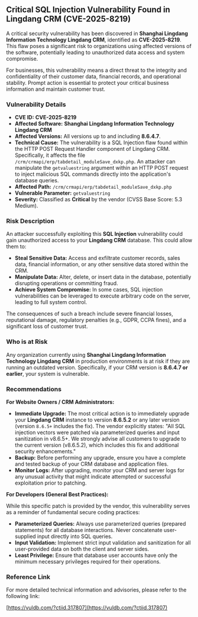 ## Critical SQL Injection Vulnerability Found in Lingdang CRM (**CVE-2025-8219**)

A critical security vulnerability has been discovered in **Shanghai Lingdang Information Technology Lingdang CRM**, identified as **CVE-2025-8219**. This flaw poses a significant risk to organizations using affected versions of the software, potentially leading to unauthorized data access and system compromise.

For businesses, this vulnerability means a direct threat to the integrity and confidentiality of their customer data, financial records, and operational stability. Prompt action is essential to protect your critical business information and maintain customer trust.

### Vulnerability Details

*   **CVE ID:** **CVE-2025-8219**
*   **Affected Software:** **Shanghai Lingdang Information Technology Lingdang CRM**
*   **Affected Versions:** All versions up to and including **8.6.4.7**.
*   **Technical Cause:** The vulnerability is a SQL Injection flaw found within the HTTP POST Request Handler component of Lingdang CRM. Specifically, it affects the file `/crm/crmapi/erp/tabdetail_moduleSave_dxkp.php`. An attacker can manipulate the `getvaluestring` argument within an HTTP POST request to inject malicious SQL commands directly into the application's database queries.
*   **Affected Path:** `/crm/crmapi/erp/tabdetail_moduleSave_dxkp.php`
*   **Vulnerable Parameter:** `getvaluestring`
*   **Severity:** Classified as **Critical** by the vendor (CVSS Base Score: 5.3 Medium).

### Risk Description

An attacker successfully exploiting this **SQL Injection** vulnerability could gain unauthorized access to your **Lingdang CRM** database. This could allow them to:

*   **Steal Sensitive Data:** Access and exfiltrate customer records, sales data, financial information, or any other sensitive data stored within the CRM.
*   **Manipulate Data:** Alter, delete, or insert data in the database, potentially disrupting operations or committing fraud.
*   **Achieve System Compromise:** In some cases, SQL injection vulnerabilities can be leveraged to execute arbitrary code on the server, leading to full system control.

The consequences of such a breach include severe financial losses, reputational damage, regulatory penalties (e.g., GDPR, CCPA fines), and a significant loss of customer trust.

### Who is at Risk

Any organization currently using **Shanghai Lingdang Information Technology Lingdang CRM** in production environments is at risk if they are running an outdated version. Specifically, if your CRM version is **8.6.4.7 or earlier**, your system is vulnerable.

### Recommendations

**For Website Owners / CRM Administrators:**

*   **Immediate Upgrade:** The most critical action is to immediately upgrade your **Lingdang CRM** instance to version **8.6.5.2** or any later version (version `8.6.5+` includes the fix). The vendor explicitly states: "All SQL injection vectors were patched via parameterized queries and input sanitization in v8.6.5+. We strongly advise all customers to upgrade to the current version (v8.6.5.2), which includes this fix and additional security enhancements."
*   **Backup:** Before performing any upgrade, ensure you have a complete and tested backup of your CRM database and application files.
*   **Monitor Logs:** After upgrading, monitor your CRM and server logs for any unusual activity that might indicate attempted or successful exploitation prior to patching.

**For Developers (General Best Practices):**

While this specific patch is provided by the vendor, this vulnerability serves as a reminder of fundamental secure coding practices:

*   **Parameterized Queries:** Always use parameterized queries (prepared statements) for all database interactions. Never concatenate user-supplied input directly into SQL queries.
*   **Input Validation:** Implement strict input validation and sanitization for all user-provided data on both the client and server sides.
*   **Least Privilege:** Ensure that database user accounts have only the minimum necessary privileges required for their operations.

### Reference Link

For more detailed technical information and advisories, please refer to the following link:

[https://vuldb.com/?ctiid.317807](https://vuldb.com/?ctiid.317807)